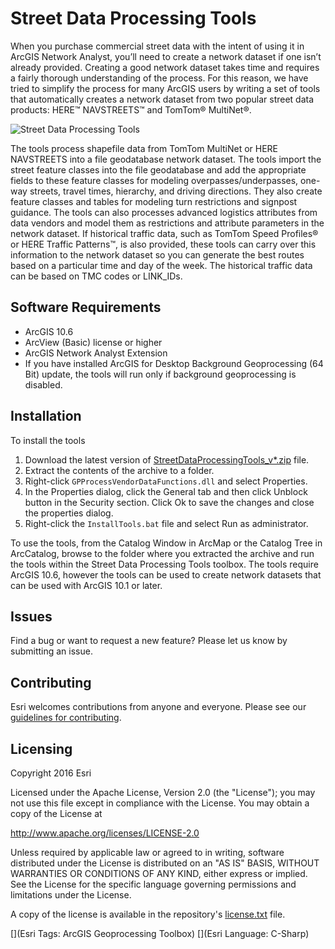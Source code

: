 ﻿# Street Data Processing Tools
When you purchase commercial street data with the intent of using it in ArcGIS Network Analyst, you’ll need to create a network dataset if one isn’t already provided. Creating a good network dataset takes time and requires a fairly thorough understanding of the process. For this reason, we have tried to simplify the process for many ArcGIS users by writing a set of tools that automatically creates a network dataset from two popular street data products: HERE™ NAVSTREETS™ and TomTom® MultiNet®.

![Street Data Processing Tools](street-data-processing-tools.png)

The tools process shapefile data from TomTom MultiNet or HERE NAVSTREETS into a file geodatabase network dataset. The tools import the street feature classes into the file geodatabase and add the appropriate fields to these feature classes for modeling overpasses/underpasses, one-way streets, travel times, hierarchy, and driving directions. They also create feature classes and tables for modeling turn restrictions and signpost guidance. The tools can also processes advanced logistics attributes from data vendors and model them as restrictions and attribute parameters in the network dataset. If historical traffic data, such as TomTom Speed Profiles® or HERE Traffic Patterns™, is also provided, these tools can carry over this information to the network dataset so you can generate the best routes based on a particular time and day of the week. The historical traffic data can be based on TMC codes or LINK_IDs.


## Software Requirements
* ArcGIS 10.6
* ArcView (Basic) license or higher
* ArcGIS Network Analyst Extension
* If you have installed ArcGIS for Desktop Background Geoprocessing (64 Bit) update, the tools will run only if background geoprocessing is disabled.


## Installation
To install the tools

1. Download the latest version of [StreetDataProcessingTools_v*.zip](https://github.com/ArcGIS/street-data-processing-tools/releases/latest) file.
2. Extract the contents of the archive to a folder.
3. Right-click `GPProcessVendorDataFunctions.dll` and select Properties.
4. In the Properties dialog, click the General tab and then click Unblock button in the Security section. Click Ok to save the changes and close the properties dialog.
5. Right-click the `InstallTools.bat` file and select Run as administrator.

To use the tools, from the Catalog Window in ArcMap or the Catalog Tree in ArcCatalog, browse to the folder where you extracted the archive and run the tools within the Street Data Processing Tools toolbox. The tools require ArcGIS 10.6, however the tools can be used to create network datasets that can be used with ArcGIS 10.1 or later.


## Issues


Find a bug or want to request a new feature?  Please let us know by submitting an issue.


## Contributing


Esri welcomes contributions from anyone and everyone. Please see our [guidelines for contributing](https://github.com/esri/contributing).


## Licensing
Copyright 2016 Esri


Licensed under the Apache License, Version 2.0 (the "License");
you may not use this file except in compliance with the License.
You may obtain a copy of the License at


   http://www.apache.org/licenses/LICENSE-2.0


Unless required by applicable law or agreed to in writing, software
distributed under the License is distributed on an "AS IS" BASIS,
WITHOUT WARRANTIES OR CONDITIONS OF ANY KIND, either express or implied.
See the License for the specific language governing permissions and
limitations under the License.


A copy of the license is available in the repository's [license.txt](license.txt) file.


[](Esri Tags: ArcGIS Geoprocessing Toolbox)
[](Esri Language: C-Sharp)​​​​​​​​​​​​​​​


 








































